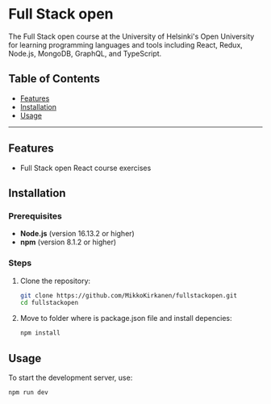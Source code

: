 # Full Stack open

The Full Stack open course at the University of Helsinki's Open University for learning programming languages and tools including React, Redux, Node.js, MongoDB, GraphQL, and TypeScript.

## Table of Contents
- [Features](#features)
- [Installation](#installation)
- [Usage](#usage)

---

## Features
- Full Stack open React course exercises

## Installation

### Prerequisites
- **Node.js** (version 16.13.2 or higher)
- **npm** (version 8.1.2 or higher)

### Steps
1. Clone the repository:
    ```bash
    git clone https://github.com/MikkoKirkanen/fullstackopen.git
    cd fullstackopen
    ```
2. Move to folder where is package.json file and install depencies:
    ```bash
    npm install
    ```

## Usage

To start the development server, use:
```bash
npm run dev
```
